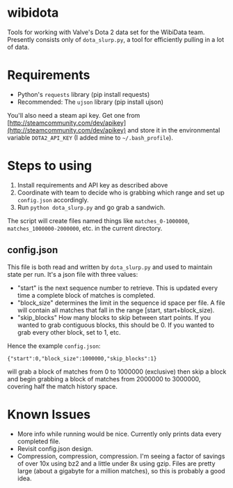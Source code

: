 wibidota
========

Tools for working with Valve's Dota 2 data set for the WibiData team. Presently consists only of `dota_slurp.py`, a tool for efficiently pulling in a lot of data.

Requirements
============

* Python's `requests` library (pip install requests)
* Recommended: The `ujson` library (pip install ujson)

You'll also need a steam api key. Get one from [http://steamcommunity.com/dev/apikey](http://steamcommunity.com/dev/apikey) and store it in the environmental variable `DOTA2_API_KEY` (I added mine to `~/.bash_profile`).

Steps to using
==============

1. Install requirements and API key as described above
2. Coordinate with team to decide who is grabbing which range and set up `config.json` accordingly.
3. Run `python dota_slurp.py` and go grab a sandwich.

The script will create files named things like `matches_0-1000000`, `matches_1000000-2000000`, etc. in the current directory.

config.json
-----------

This file is both read and written by `dota_slurp.py` and used to maintain state per run. It's a json file with three values:

* "start" is the next sequence number to retrieve. This is updated every time a complete block of matches is completed.
* "block\_size" determines the limit in the sequence id space per file. A file will contain all matches that fall in the range [start, start+block\_size).
* "skip\_blocks" How many blocks to skip between start points. If you wanted to grab contiguous blocks, this should be 0. If you wanted to grab every other block, set to 1, etc.

Hence the example `config.json`:

`{"start":0,"block_size":1000000,"skip_blocks":1}`

will grab a block of matches from 0 to 1000000 (exclusive) then skip a block and begin grabbing a block of matches from 2000000 to 3000000, covering half the match history space.

Known Issues
============

* More info while running would be nice. Currently only prints data every completed file.
* Revisit config.json design.
* Compression, compression, compression. I'm seeing a factor of savings of over 10x using bz2 and a little under 8x using gzip. Files are pretty large (about a gigabyte for a million matches), so this is probably a good idea.
